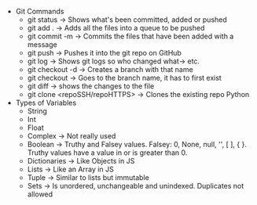 
* Git Commands
    * git status -> Shows what's been committed, added or pushed
    * git add . -> Adds all the files into a queue to be pushed
    * git commit -m -> Commits the files that have been added with a message
    * git push -> Pushes it into the git repo on GitHub
    * git log -> Shows git logs so who changed what-> etc.
    * git checkout -d -> Creates a branch with that name
    * git checkout -> Goes to the branch name, it has to first exist
    * git diff -> shows the changes to the file
    * git clone <repoSSH/repoHTTPS> -> Clones the existing repo
Python
* Types of Variables
    * String
    * Int
    * Float
    * Complex -> Not really used
    * Boolean -> Truthy and Falsey values. Falsey: 0, None, null, '', [ ], { }. Truthy values have a value in or is greater than 0.
    * Dictionaries -> Like Objects in JS
    * Lists -> Like an Array in JS
    * Tuple -> Similar to lists but immutable
    * Sets -> Is unordered, unchangeable and unindexed. Duplicates not allowed
